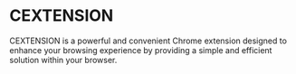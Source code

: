 # CEXTENSION
CEXTENSION is a powerful and convenient Chrome extension designed to enhance your browsing experience by providing a simple and efficient solution within your browser. 
